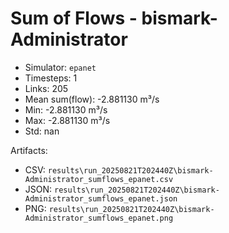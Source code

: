 # Sum of Flows - bismark-Administrator

- Simulator: `epanet`
- Timesteps: 1
- Links: 205
- Mean sum(flow): -2.881130 m³/s
- Min: -2.881130 m³/s
- Max: -2.881130 m³/s
- Std: nan

Artifacts:
- CSV: `results\run_20250821T202440Z\bismark-Administrator_sumflows_epanet.csv`
- JSON: `results\run_20250821T202440Z\bismark-Administrator_sumflows_epanet.json`
- PNG: `results\run_20250821T202440Z\bismark-Administrator_sumflows_epanet.png`